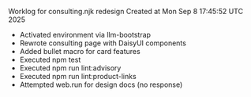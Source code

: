 Worklog for consulting.njk redesign
Created at Mon Sep  8 17:45:52 UTC 2025
- Activated environment via llm-bootstrap
- Rewrote consulting page with DaisyUI components
- Added bullet macro for card features
- Executed npm test
- Executed npm run lint:advisory
- Executed npm run lint:product-links
- Attempted web.run for design docs (no response)
